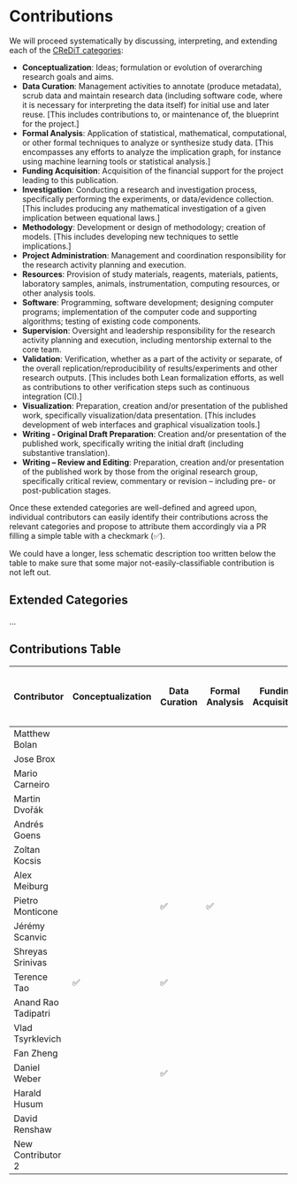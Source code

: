 # Contributions

We will proceed systematically by discussing, interpreting, and extending each of
the [CReDiT categories](https://credit.niso.org/):

- **Conceptualization**: Ideas; formulation or evolution of overarching research goals and aims.
- **Data Curation**: Management activities to annotate (produce metadata), scrub data and maintain research data (including software code, where it is necessary for interpreting the data itself) for initial use and later reuse.  [This includes contributions to, or maintenance of, the blueprint for the project.]
- **Formal Analysis**: Application of statistical, mathematical, computational, or other formal techniques to analyze or synthesize study data.  [This encompasses any efforts to analyze the implication graph, for instance using machine learning tools or statistical analysis.]
- **Funding Acquisition**: Acquisition of the financial support for the project leading to this publication.
- **Investigation**: Conducting a research and investigation process, specifically performing the experiments, or data/evidence collection. [This includes producing any mathematical investigation of a given implication between equational laws.]
- **Methodology**: Development or design of methodology; creation of models.  [This includes developing new techniques to settle implications.]
- **Project Administration**: Management and coordination responsibility for the research activity planning and execution.
- **Resources**: Provision of study materials, reagents, materials, patients, laboratory samples, animals, instrumentation, computing resources, or other analysis tools.
- **Software**: Programming, software development; designing computer programs; implementation of the computer code and supporting algorithms; testing of existing code components.
- **Supervision**: Oversight and leadership responsibility for the research activity planning and execution, including mentorship external to the core team.
- **Validation**: Verification, whether as a part of the activity or separate, of the overall replication/reproducibility of results/experiments and other research outputs.  [This includes both Lean formalization efforts, as well as contributions to other verification steps such as continuous integration (CI).]
- **Visualization**: Preparation, creation and/or presentation of the published work, specifically visualization/data presentation.  [This includes development of web interfaces and graphical visualization tools.]
- **Writing - Original Draft Preparation**: Creation and/or presentation of the published work, specifically writing the initial draft (including substantive translation).
- **Writing – Review and Editing**: Preparation, creation and/or presentation of the published work by those from the original research group, specifically critical review, commentary or revision – including pre- or post-publication stages.

Once these extended categories are well-defined and agreed upon, individual contributors can easily
identify their contributions across the relevant categories and propose to attribute them
accordingly via a PR filling a simple table with a checkmark (✅).

We could have a longer, less schematic description too written below the table to make sure that
some major not-easily-classifiable contribution is not left out.

## Extended Categories

...

## Contributions Table

| Contributor         | Conceptualization | Data Curation | Formal Analysis | Funding Acquisition | Investigation | Methodology | Project Administration | Resources | Software | Supervision | Validation | Visualization | Writing - Original Draft Preparation | Writing – Review and Editing |
|---------------------|-------------------|---------------|-----------------|---------------------|---------------|-------------|------------------------|-----------|----------|-------------|------------|---------------|--------------------------------------|------------------------------|
| Matthew Bolan       |                   |               |                 |                     |               |             |                        |           |          |             |            |               |                                      |                              |
| Jose Brox           |                   |               |                 |                     |               |             |                        |           |          |             |            |               |                                      |                              |
| Mario Carneiro      |                   |               |                 |                     |               |             |                        |           |          |             |            |               |                                      |                              |
| Martin Dvořák       |                   |               |                 |                     |               |             |                        |           |          |             |            |               |                                      |                              |
| Andrés Goens        |                   |               |                 |                     |               |             |                        |           |          |             |            |               |                                      |                              |
| Zoltan Kocsis       |                   |               |                 |                     |               |             |                        |           |          |             |            |               |                                      |                              |
| Alex Meiburg        |                   |               |                 |                     |               |             |                        |           |          |             |            |               |                                      |                              |
| Pietro Monticone    |                   | ✅             | ✅               |                     |               |             | ✅                      | ✅         | ✅        |             | ✅          |               | ✅                                    | ✅                            |
| Jérémy Scanvic      |                   |               |                 |                     |               |             |                        |           |          |             | ✅         |               |                                      |                              |
| Shreyas Srinivas    |                   |               |                 |                     |               |             |                        |           |          |             |            |               |                                      |                              |
| Terence Tao         | ✅                 | ✅             |                 |                     | ✅             | ✅           | ✅                      |           |          |             |            |               | ✅                                    | ✅                            |
| Anand Rao Tadipatri |                   |               |                 |                     |               |             |                        |           |          |             |            |               |                                      |                              |
| Vlad Tsyrklevich    |                   |               |                 |                     |               |             |                        |           |          |             |            |               |                                      |                              |
| Fan Zheng           |                   |               |                 |                     | ✅             | ✅           |                        |           |          |             |            |               |                                      |                              |
| Daniel Weber        |                   | ✅             |                 |                     | ✅             | ✅           |                        |           | ✅        |             | ✅          |               |                                      |                              |
| Harald Husum        |                   |               |                 |                     | ✅             |             |                        |           | ✅        |             |            | ✅             |                                      |                              |
| David Renshaw       |                   |               |                 |                     |               |             |                        |           |  ✅       |             |            |               |                                      |                              |
| New Contributor 2   |                   |               |                 |                     |               |             |                        |           |          |             |            |               |                                      |                              |
